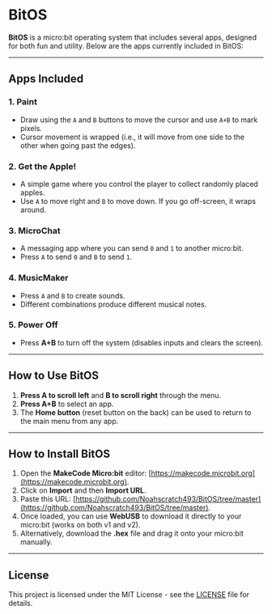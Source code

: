 # BitOS

**BitOS** is a micro:bit operating system that includes several apps, designed for both fun and utility. Below are the apps currently included in BitOS:

---

## Apps Included

### 1. **Paint**
   - Draw using the `A` and `B` buttons to move the cursor and use `A+B` to mark pixels.
   - Cursor movement is wrapped (i.e., it will move from one side to the other when going past the edges).
   
### 2. **Get the Apple!**
   - A simple game where you control the player to collect randomly placed apples.
   - Use `A` to move right and `B` to move down. If you go off-screen, it wraps around.

### 3. **MicroChat**
   - A messaging app where you can send `0` and `1` to another micro:bit.
   - Press `A` to send `0` and `B` to send `1`.

### 4. **MusicMaker**
   - Press `A` and `B` to create sounds.
   - Different combinations produce different musical notes.

### 5. **Power Off**
   - Press **A+B** to turn off the system (disables inputs and clears the screen).

---

## How to Use BitOS

1. **Press A to scroll left** and **B to scroll right** through the menu.
2. **Press A+B** to select an app.
3. The **Home button** (reset button on the back) can be used to return to the main menu from any app.

---

## How to Install BitOS

1. Open the **MakeCode Micro:bit** editor: [https://makecode.microbit.org](https://makecode.microbit.org).
2. Click on **Import** and then **Import URL**.
3. Paste this URL: [https://github.com/Noahscratch493/BitOS/tree/master](https://github.com/Noahscratch493/BitOS/tree/master).
4. Once loaded, you can use **WebUSB** to download it directly to your micro:bit (works on both v1 and v2).
5. Alternatively, download the **.hex** file and drag it onto your micro:bit manually.

---

## License
This project is licensed under the MIT License - see the [LICENSE](LICENSE) file for details.
